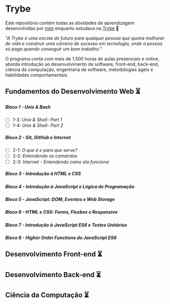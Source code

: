 # Trybe

Este repositório contém todas as atividades de aprendizagem desenvolvidas por _[mim](https://www.linkedin.com/in/pedrohxiv/)_ enquanto estudava na [Trybe](https://www.betrybe.com/) :rocket:

_"A Trybe é uma escola do futuro para qualquer pessoa que queira melhorar de vida e construir uma carreira de sucesso em tecnologia, onde a pessoa só paga quando conseguir um bom trabalho."_

O programa conta com mais de 1.500 horas de aulas presenciais e online, aborda introdução ao desenvolvimento de software, front-end, back-end, ciência da computação, engenharia de software, metodologias ágeis e habilidades comportamentais.

## Fundamentos do Desenvolvimento Web :hourglass_flowing_sand:

##### Bloco 1 - Unix & Bash

- [ ] 1-3: _Unix & Shell- Part 1_
- [ ] 1-4: _Unix & Shell- Part 2_

##### Bloco 2 - Git, GitHub e Internet

- [ ] 2-1: _O que é e para que serve?_
- [ ] 2-2: _Entendendo os comandos_
- [ ] 2-3: _Internet - Entendendo como ela funciona_

##### Bloco 3 - Introdução à HTML e CSS

##### Bloco 4 - Introdução à JavaScript e Lógica de Programação

##### Bloco 5 - JavaScript: DOM, Eventos e Web Storage

##### Bloco 6 - HTML e CSS: Forms, Flexbox e Responsivo

##### Bloco 7 - Introdução à JavaScript ES6 e Testes Unitários

##### Bloco 8 - Higher Order Functions do JavaScript ES6

## Desenvolvimento Front-end :hourglass_flowing_sand:

## Desenvolvimento Back-end :hourglass_flowing_sand:

## Ciência da Computação :hourglass_flowing_sand:

